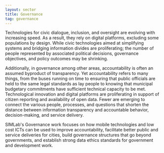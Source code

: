 ```yaml
---
layout: sector
title: Governance
tag: governance
---
```


Technologies for civic dialogue, inclusion, and oversight are evolving with increasing speed. As a result, they rely on digital platforms, excluding some populations by design. While civic technologies aimed at simplifying systems and bridging information divides are proliferating; the number of people represented by associated political decisions, governance objectives, and policy outcomes may be shrinking.

Additionally, in governance among other areas, accountability is often an assumed byproduct of transparency. Yet accountability refers to many things, from the buses running on time to ensuring that public officials are held to the same legal standards as lay people to knowing that municipal budgetary commitments have sufficient technical capacity to be met.  Technological innovation and digital platforms are proliferating in support of citizen reporting and availability of open data. Fewer are emerging to connect the various people, processes, and questions that shorten the distance between information transparency and accountable behavior, decision-making, and service delivery.

SIMLab's Governance work focuses on how mobile technologies and low cost ICTs can be used to improve accountability, facilitate better public and service deliveries for cities, build governance structures that go beyond governments, and establish strong data ethics standards for government and development work. 